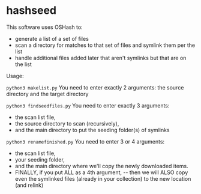 # hashseed

This software uses OSHash to:

- generate a list of a set of files
- scan a directory for matches to that set of files and symlink them per the list
- handle additional files added later that aren't symlinks but that are on the list

Usage:

`python3 makelist.py`
You need to enter exactly 2 arguments: the source directory and the target directory

`python3 findseedfiles.py`
You need to enter exactly 3 arguments:
- the scan list file,
- the source directory to scan (recursively),
- and the main directory to put the seeding folder(s) of symlinks

`python3 renamefinished.py`
You need to enter 3 or 4 arguments:
- the scan list file,
- your seeding folder,
- and the main directory where we'll copy the newly downloaded items.
- FINALLY, if you put ALL as a 4th argument,
-- then we will ALSO copy even the symlinked files (already in your collection) to the new location (and relink)

